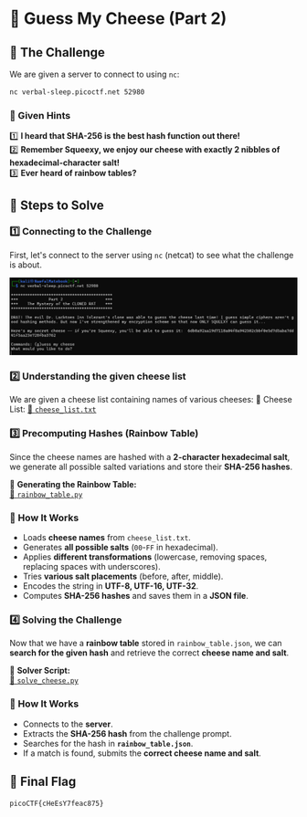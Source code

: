 # 🧀 Guess My Cheese (Part 2)

## 🧐 The Challenge  
We are given a server to connect to using `nc`:  
```bash
nc verbal-sleep.picoctf.net 52980
```

### 📝 Given Hints  
1️⃣ **I heard that SHA-256 is the best hash function out there!**  
2️⃣ **Remember Squeexy, we enjoy our cheese with exactly 2 nibbles of hexadecimal-character salt!**  
3️⃣ **Ever heard of rainbow tables?**  


## 🚀 Steps to Solve  

### 1️⃣ Connecting to the Challenge  
First, let's connect to the server using `nc` (netcat) to see what the challenge is about.  

<img src="../../assets/images/picoCTF/Crypto/GMC2/GMC2(question).png" alt="Guess My Cheese Question" width="1000" />

### 2️⃣ Understanding the given cheese list 
We are given a cheese list containing names of various cheeses:
📜 Cheese List:
[🔗 `cheese_list.txt`](../../assets/scripts/picoctf/crypto/GMC2/cheese_list.txt)  

### 3️⃣ Precomputing Hashes (Rainbow Table)  
Since the cheese names are hashed with a **2-character hexadecimal salt**, we generate all possible salted variations and store their **SHA-256 hashes**.  

📜 **Generating the Rainbow Table:**  
[🔗 `rainbow_table.py`](../../assets/scripts/picoctf/crypto/GMC2/rainbow_table.py)  

### 🔧 How It Works  
- Loads **cheese names** from `cheese_list.txt`.  
- Generates **all possible salts** (`00`-`FF` in hexadecimal).  
- Applies **different transformations** (lowercase, removing spaces, replacing spaces with underscores).  
- Tries **various salt placements** (before, after, middle).  
- Encodes the string in **UTF-8, UTF-16, UTF-32**.  
- Computes **SHA-256 hashes** and saves them in a **JSON file**.  

### 4️⃣ Solving the Challenge  
Now that we have a **rainbow table** stored in `rainbow_table.json`, we can **search for the given hash** and retrieve the correct **cheese name and salt**.  

📜 **Solver Script:**  
[🔗 `solve_cheese.py`](../../assets/scripts/picoctf/crypto/GMC2/solve_cheese.py)  

### 🔧 How It Works  
- Connects to the **server**.  
- Extracts the **SHA-256 hash** from the challenge prompt.  
- Searches for the hash in **`rainbow_table.json`**.  
- If a match is found, submits the **correct cheese name and salt**.

## 📜 Final Flag  

```bash
picoCTF{cHeEsY7feac875}

